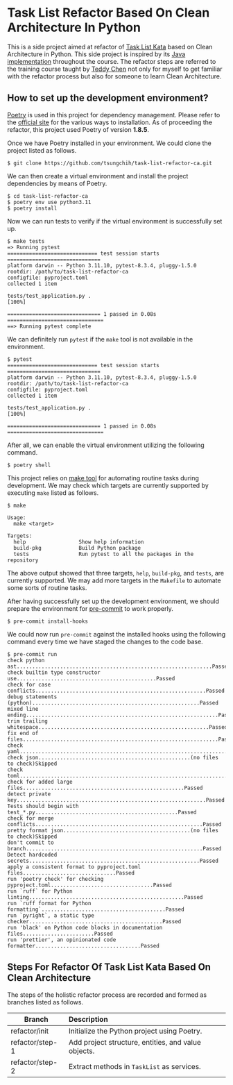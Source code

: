 # Task List Refactor Based On Clean Architecture In Python

This is a side project aimed at refactor of [Task List Kata](https://kata-log.rocks/task-list-kata) based on Clean
Architecture in Python. This side project is inspired by its
[Java implementation](https://gitlab.com/TeddyChen/refactor-to-ca) throughout the course. The refactor steps are
referred to the training course taught by [Teddy Chen](https://www.blogger.com/profile/02066842119056439711) not only
for myself to get familiar with the refactor process but also for someone to learn Clean Architecture.

## How to set up the development environment?

[Poetry](https://python-poetry.org/) is used in this project for dependency management. Please refer to the
[official site](https://python-poetry.org/docs/) for the various ways to installation. As of proceeding the refactor,
this project used Poetry of version **1.8.5**.

Once we have Poetry installed in your environment. We could clone the project listed as follows.

```shell
$ git clone https://github.com/tsungchih/task-list-refactor-ca.git
```

We can then create a virtual environment and install the project dependencies by means of Poetry.

```shell
$ cd task-list-refactor-ca
$ poetry env use python3.11
$ poetry install
```

Now we can run tests to verify if the virtual environment is successfully set up.

```shell
$ make tests
=> Running pytest
============================= test session starts ==============================
platform darwin -- Python 3.11.10, pytest-8.3.4, pluggy-1.5.0
rootdir: /path/to/task-list-refactor-ca
configfile: pyproject.toml
collected 1 item

tests/test_application.py .                                              [100%]

============================== 1 passed in 0.08s ===============================
==> Running pytest complete
```

We can definitely run `pytest` if the `make` tool is not available in the environment.

```shell
$ pytest
============================= test session starts ==============================
platform darwin -- Python 3.11.10, pytest-8.3.4, pluggy-1.5.0
rootdir: /path/to/task-list-refactor-ca
configfile: pyproject.toml
collected 1 item

tests/test_application.py .                                              [100%]

============================== 1 passed in 0.08s ===============================
```

After all, we can enable the virtual environment utilizing the following command.

```shell
$ poetry shell
```

This project relies on [make tool](https://www.gnu.org/software/make/) for automating routine tasks during development.
We may check which targets are currently supported by executing `make` listed as follows.

```shell
$ make

Usage:
  make <target>

Targets:
  help                 Show help information
  build-pkg            Build Python package
  tests                Run pytest to all the packages in the repository
```

The above output showed that three targets, `help`, `build-pkg`, and `tests`, are currently supported. We may add more
targets in the `Makefile` to automate some sorts of routine tasks.

After having successfully set up the development environment, we should prepare the environment for
[pre-commit](https://pre-commit.com/) to work properly.

```shell
$ pre-commit install-hooks
```

We could now run `pre-commit` against the installed hooks using the following command every time we have staged the
changes to the code base.

```shell
$ pre-commit run
check python ast...............................................................Passed
check builtin type constructor use.............................................Passed
check for case conflicts.......................................................Passed
debug statements (python)......................................................Passed
mixed line ending..............................................................Passed
trim trailing whitespace.......................................................Passed
fix end of files...............................................................Passed
check yaml.....................................................................Passed
check json.................................................(no files to check)Skipped
check toml.....................................................................Passed
check for added large files....................................................Passed
detect private key.............................................................Passed
Tests should begin with test_*.py..............................................Passed
check for merge conflicts......................................................Passed
pretty format json.........................................(no files to check)Skipped
don't commit to branch.........................................................Passed
Detect hardcoded secrets.......................................................Passed
apply a consistent format to pyproject.toml files..............................Passed
run 'poetry check' for checking pyproject.toml.................................Passed
run `ruff` for Python linting..................................................Passed
run `ruff format for Python formatting`........................................Passed
run `pyright`, a static type checker...........................................Passed
run 'black' on Python code blocks in documentation files.......................Passed
run 'prettier', an opinionated code formatter..................................Passed
```

## Steps For Refactor Of Task List Kata Based On Clean Architecture

The steps of the holistic refactor process are recorded and formed as branches listed as follows.

| Branch          | Description                                         |
| --------------- | :-------------------------------------------------- |
| refactor/init   | Initialize the Python project using Poetry.         |
| refactor/step-1 | Add project structure, entities, and value objects. |
| refactor/step-2 | Extract methods in `TaskList` as services.          |
